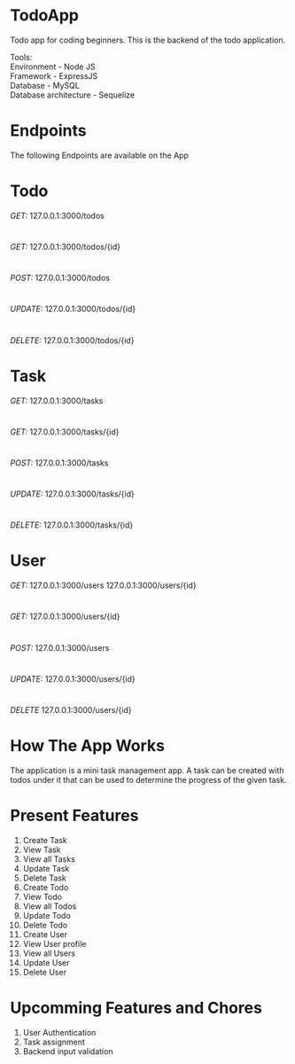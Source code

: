 # TodoApp
Todo app for coding beginners.
This is the backend of the todo application.

Tools: <br>
  Environment - Node JS <br>
  Framework - ExpressJS <br>
  Database - MySQL <br>
  Database architecture - Sequelize

# Endpoints

The following Endpoints are available on the App
# Todo

*GET:*
  127.0.0.1:3000/todos
#
*GET:*
  127.0.0.1:3000/todos/{id}
#
*POST:*
  127.0.0.1:3000/todos
#
*UPDATE:*
  127.0.0.1:3000/todos/{id}
#
*DELETE:*
   127.0.0.1:3000/todos/{id}
#
# Task
*GET:*
  127.0.0.1:3000/tasks
#
*GET:*
  127.0.0.1:3000/tasks/{id}
#
*POST:*
  127.0.0.1:3000/tasks
#
*UPDATE:*
  127.0.0.1:3000/tasks/{id}
#
*DELETE:*
   127.0.0.1:3000/tasks/{id}

# User
*GET:*
  127.0.0.1:3000/users
  127.0.0.1:3000/users/{id}
#
*GET:*
  127.0.0.1:3000/users/{id}
#
*POST:*
  127.0.0.1:3000/users
#
*UPDATE:*
  127.0.0.1:3000/users/{id}
#
*DELETE*
   127.0.0.1:3000/users/{id}

# How The App Works
   The application is a mini task management app. A task can be created with todos
    under it that can be used to determine the progress of the given task.
# Present Features

 1. Create Task
 2. View Task
 3. View all Tasks
 4. Update Task
 5. Delete Task
 6. Create Todo
 7. View Todo
 8. View all Todos
 9. Update Todo
 10. Delete Todo
 11. Create User
 12. View User profile
 13. View all Users
 14. Update User
 15. Delete User

# Upcomming Features and Chores

 1. User Authentication
 2. Task assignment
 3. Backend input validation
#


